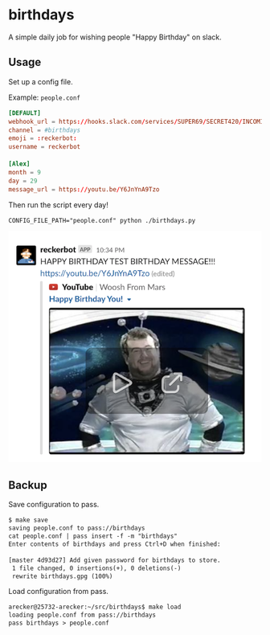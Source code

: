# birthdays

A simple daily job for wishing people "Happy Birthday" on slack.

## Usage

Set up a config file.

Example: `people.conf`

```conf
[DEFAULT]
webhook_url = https://hooks.slack.com/services/SUPER69/SECRET420/INCOMINGWEBHOOK
channel = #birthdays
emoji = :reckerbot:
username = reckerbot

[Alex]
month = 9
day = 29
message_url = https://youtu.be/Y6JnYnA9Tzo
```

Then run the script every day!

```shell
CONFIG_FILE_PATH="people.conf" python ./birthdays.py
```

![](./screenshot.png)

## Backup

Save configuration to pass.

    $ make save
    saving people.conf to pass://birthdays
    cat people.conf | pass insert -f -m "birthdays"
    Enter contents of birthdays and press Ctrl+D when finished:

    [master 4d93d27] Add given password for birthdays to store.
     1 file changed, 0 insertions(+), 0 deletions(-)
     rewrite birthdays.gpg (100%)

Load configuration from pass.

    arecker@25732-arecker:~/src/birthdays$ make load
    loading people.conf from pass://birthdays
    pass birthdays > people.conf